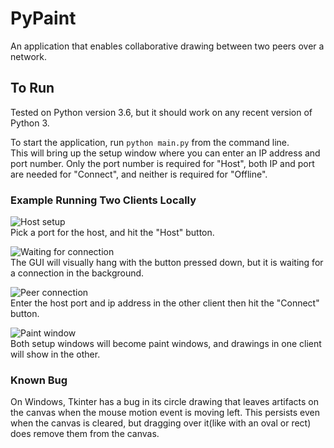 # PyPaint

An application that enables collaborative drawing between two peers over a 
network.

## To Run 

Tested on Python version 3.6, but it should work on any recent version of 
Python 3.  

To start the application, run `python main.py` from the command line.  
This will bring up the setup window where you can enter an IP address and port 
number.  Only the port number is required for "Host", both IP and port are 
needed for "Connect", and neither is required for "Offline".  

### Example Running Two Clients Locally

![Host setup](https://user-images.githubusercontent.com/4585721/40455655-9e9560b0-5eb3-11e8-890c-a7e8bebfb090.png "Host setup")  
Pick a port for the host, and hit the "Host" button.  

![Waiting for connection](https://user-images.githubusercontent.com/4585721/40455656-9ea91dda-5eb3-11e8-99f2-60d55947fa18.png "Waiting for connection")  
The GUI will visually hang with the button pressed down, but it is waiting 
for a connection in the background.  

![Peer connection](https://user-images.githubusercontent.com/4585721/40455657-9ebd89f0-5eb3-11e8-9d9a-59d0cb5a2af6.png "Peer connection")  
Enter the host port and ip address in the other client then hit the "Connect" button.  

![Paint window](https://user-images.githubusercontent.com/4585721/40455658-9ecc88b0-5eb3-11e8-8d44-7a06b71e38d7.png "Paint window")  
Both setup windows will become paint windows, and drawings in one client will show in the other.


### Known Bug

On Windows, Tkinter has a bug in its circle drawing that leaves artifacts on 
the canvas when the mouse motion event is moving left.  This persists even 
when the canvas is cleared, but dragging over it(like with an oval or rect) 
does remove them from the canvas.
